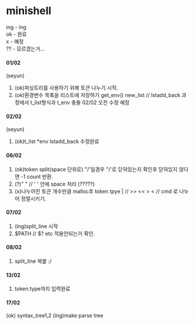 # minishell

ing - ing  
ok  - 완료  
x   - 예정  
??  - 모르겠는거...  

#### 01/02

(seyun)
1. (ok)파싱트리를 사용하기 위해 토큰 나누기 시작.
2. (ok)환경변수 목록을 리스트에 저장하기 get_env()  new_list // lstadd_back 과정에서 t_list형식과 t_env 충돌 02/02 오전 수정 예정

#### 02/02

(seyun)

1. (ok)t_list *env  lstadd_back 수정완료

#### 06/02

1. (ok)token split(space 단위로)  "/'일경우 "/'로 닫혀있는지 확인후 닫혀있지 않다면 -1 count 반환.
2. (?)" " // ' ' 안에 space 처리 (?????)
3. (x)나누어진 토큰 개수만큼 malloc후 token tpye  |  // >> << > < // cmd 로 나누어 정렬시키기.

#### 07/02

1. (ing)split_line 시작
2. $PATH // $? etc 적용안되는거 확인.

#### 08/02 

1. split_line 복붙 :/ 

#### 13/02

1. token.type까지 입력완료

#### 17/02

(ok) syntax_tree1,2
(ing)make parse tree
